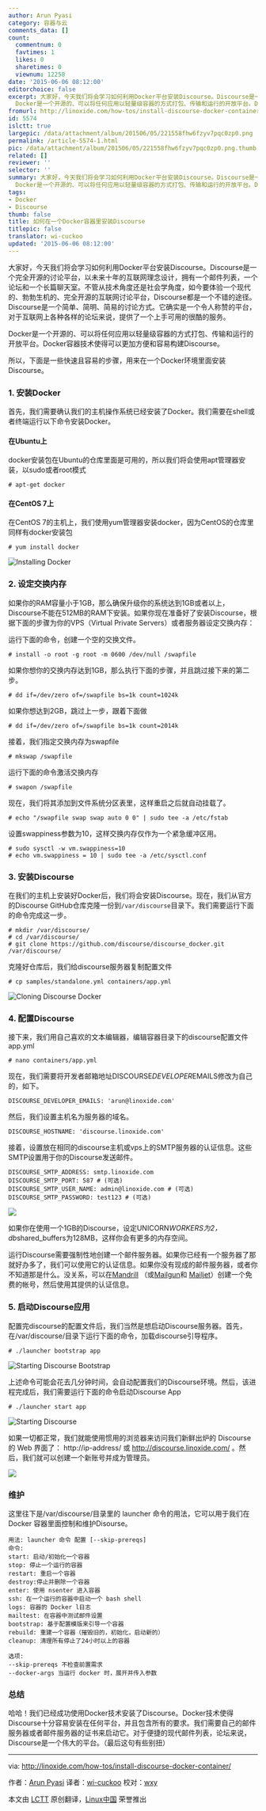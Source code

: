 ```yaml
---
author: Arun Pyasi
category: 容器与云
comments_data: []
count:
  commentnum: 0
  favtimes: 1
  likes: 0
  sharetimes: 0
  viewnum: 12258
date: '2015-06-06 08:12:00'
editorchoice: false
excerpt: 大家好，今天我们将会学习如何利用Docker平台安装Discourse。Discourse是一个完全开源的讨论平台，以未来十年的互联网理念设计，拥有一个邮件列表，一个论坛和一个长篇聊天室。不管从技术角度还是社会学角度，如今要体验一个现代的、勃勃生机的、完全开源的互联网讨论平台，Discourse都是一个不错的途径。Discourse是一个简单、简明、简易的讨论方式。它确实是一个令人称赞的平台，对于互联网上各种各样的论坛来说，提供了一个上手可用的很酷的服务。
  Docker是一个开源的、可以将任何应用以轻量级容器的方式打包、传输和运行的开放平台。D
fromurl: http://linoxide.com/how-tos/install-discourse-docker-container/
id: 5574
islctt: true
largepic: /data/attachment/album/201506/05/221558fhw6fzyv7pqc0zp0.png
permalink: /article-5574-1.html
pic: /data/attachment/album/201506/05/221558fhw6fzyv7pqc0zp0.png.thumb.jpg
related: []
reviewer: ''
selector: ''
summary: 大家好，今天我们将会学习如何利用Docker平台安装Discourse。Discourse是一个完全开源的讨论平台，以未来十年的互联网理念设计，拥有一个邮件列表，一个论坛和一个长篇聊天室。不管从技术角度还是社会学角度，如今要体验一个现代的、勃勃生机的、完全开源的互联网讨论平台，Discourse都是一个不错的途径。Discourse是一个简单、简明、简易的讨论方式。它确实是一个令人称赞的平台，对于互联网上各种各样的论坛来说，提供了一个上手可用的很酷的服务。
  Docker是一个开源的、可以将任何应用以轻量级容器的方式打包、传输和运行的开放平台。D
tags:
- Docker
- Discourse
thumb: false
title: 如何在一个Docker容器里安装Discourse
titlepic: false
translator: wi-cuckoo
updated: '2015-06-06 08:12:00'
---
```


大家好，今天我们将会学习如何利用Docker平台安装Discourse。Discourse是一个完全开源的讨论平台，以未来十年的互联网理念设计，拥有一个邮件列表，一个论坛和一个长篇聊天室。不管从技术角度还是社会学角度，如今要体验一个现代的、勃勃生机的、完全开源的互联网讨论平台，Discourse都是一个不错的途径。Discourse是一个简单、简明、简易的讨论方式。它确实是一个令人称赞的平台，对于互联网上各种各样的论坛来说，提供了一个上手可用的很酷的服务。


Docker是一个开源的、可以将任何应用以轻量级容器的方式打包、传输和运行的开放平台。Docker容器技术使得可以更加方便和容易构建Discourse。


所以，下面是一些快速且容易的步骤，用来在一个Docker环境里面安装Discourse。


### 1. 安装Docker


首先，我们需要确认我们的主机操作系统已经安装了Docker。我们需要在shell或者终端运行以下命令安装Docker。


#### 在Ubuntu上


docker安装包在Ubuntu的仓库里面是可用的，所以我们将会使用apt管理器安装，以sudo或者root模式



```
# apt-get docker

```

#### 在CentOS 7上


在CentOS 7的主机上，我们使用yum管理器安装docker，因为CentOS的仓库里同样有docker安装包



```
# yum install docker

```

![Installing Docker](/data/attachment/album/201506/05/221558fhw6fzyv7pqc0zp0.png)


### 2. 设定交换内存


如果你的RAM容量小于1GB，那么确保升级你的系统达到1GB或者以上，Discourse不能在512MB的RAM下安装。如果你现在准备好了安装Discourse，根据下面的步骤为你的VPS（Virtual Private Servers）或者服务器设定交换内存：


运行下面的命令，创建一个空的交换文件。



```
# install -o root -g root -m 0600 /dev/null /swapfile

```

如果你想你的交换内存达到1GB，那么执行下面的步骤，并且跳过接下来的第二步。



```
# dd if=/dev/zero of=/swapfile bs=1k count=1024k

```

如果你想达到2GB，跳过上一步，跟着下面做



```
# dd if=/dev/zero of=/swapfile bs=1k count=2014k

```

接着，我们指定交换内存为swapfile



```
# mkswap /swapfile

```

运行下面的命令激活交换内存



```
# swapon /swapfile

```

现在，我们将其添加到文件系统分区表里，这样重启之后就自动挂载了。



```
# echo "/swapfile swap swap auto 0 0" | sudo tee -a /etc/fstab

```

设置swappiness参数为10，这样交换内存仅作为一个紧急缓冲区用。



```
# sudo sysctl -w vm.swappiness=10
# echo vm.swappiness = 10 | sudo tee -a /etc/sysctl.conf

```

### 3. 安装Discourse


在我们的主机上安装好Docker后，我们将会安装Discourse。现在，我们从官方的Discourse GitHub仓库克隆一份到`/var/discourse`目录下。我们需要运行下面的命令完成这一步。



```
# mkdir /var/discourse/
# cd /var/discourse/
# git clone https://github.com/discourse/discourse_docker.git /var/discourse/

```

克隆好仓库后，我们给discourse服务器复制配置文件



```
# cp samples/standalone.yml containers/app.yml

```

![Cloning Discourse Docker](/data/attachment/album/201506/05/221559f0kmu5005afjwfta.png)


### 4. 配置Discourse


接下来，我们用自己喜欢的文本编辑器，编辑容器目录下的discourse配置文件app.yml



```
# nano containers/app.yml

```

现在，我们需要将开发者邮箱地址DISCOURSE*DEVELOPER*EMAILS修改为自己的，如下。



```
DISCOURSE_DEVELOPER_EMAILS: 'arun@linoxide.com'

```

然后，我们设置主机名为服务器的域名。



```
DISCOURSE_HOSTNAME: 'discourse.linoxide.com'

```

接着，设置放在相同的discourse主机或vps上的SMTP服务器的认证信息。这些SMTP设置用于你的Discourse发送邮件。



```
DISCOURSE_SMTP_ADDRESS: smtp.linoxide.com
DISCOURSE_SMTP_PORT: 587 # (可选)
DISCOURSE_SMTP_USER_NAME: admin@linoxide.com # (可选)
DISCOURSE_SMTP_PASSWORD: test123 # (可选)

```

![](/data/attachment/album/201506/05/221600xjvjcc3e4c2e882m.png)


如果你在使用一个1GB的Discourse，设定UNICORN*WORKERS为2，db*shared\_buffers为128MB，这样你会有更多的内存空间。


运行Discourse需要强制性地创建一个邮件服务器。如果你已经有一个服务器了那就好办多了，我们可以使用它的认证信息。如果你没有现成的邮件服务器，或者你不知道那是什么。没关系，可以在[Mandrill](https://mandrillapp.com/) （或[Mailgun](http://www.mailgun.com/)和 [Mailjet](https://www.mailjet.com/pricing)）创建一个免费的帐号，然后使用其提供的认证信息。


### 5. 启动Discourse应用


配置完discourse的配置文件后，我们当然是想启动Discourse服务器。首先，在/var/discourse/目录下运行下面的命令，加载discourse引导程序。



```
# ./launcher bootstrap app

```

![Starting Discourse Bootstrap](/data/attachment/album/201506/05/221602dfowaawk37lmad7o.png)


上述命令可能会花去几分钟时间，会自动配置我们的Discourse环境。然后，该进程完成后，我们需要运行下面的命令启动Discourse App



```
# ./launcher start app

```

![Starting Discourse](/data/attachment/album/201506/05/221603wo6lgi77ikobouen.png)


如果一切都正常，我们就能使用惯用的浏览器来访问我们新鲜出炉的 Discourse 的 Web 界面了： http://ip-address/ 或 http://discourse.linoxide.com/ 。然后，我们就可以创建一个新账号并成为管理员。


![](/data/attachment/album/201506/05/221604onvrvz77urzujrvq.png)


### 维护


这里往下是/var/discourse/目录里的 launcher 命令的用法，它可以用于我们在Docker 容器里面控制和维护Disourse。



```
用法: launcher 命令 配置 [--skip-prereqs]
命令:
start: 启动/初始化一个容器
stop: 停止一个运行的容器
restart: 重启一个容器
destroy:停止并删除一个容器
enter: 使用 nsenter 进入容器
ssh: 在一个运行的容器中启动一个 bash shell
logs: 容器的 Docker l日志
mailtest: 在容器中测试邮件设置
bootstrap: 基于配置模版来引导一个容器
rebuild: 重建一个容器（摧毁旧的，初始化，启动新的）
cleanup: 清理所有停止了24小时以上的容器

选项:
--skip-prereqs 不检查前置需求
--docker-args 当运行 docker 时，展开并传入参数

```

### 总结


哈哈！我们已经成功使用Docker技术安装了Discourse。Docker技术使得Discourse十分容易安装在任何平台，并且包含所有的要求。我们需要自己的邮件服务器或者邮件服务器的证书来启动它。对于便捷的现代邮件列表，论坛来说，Discourse是一个伟大的平台。（最后这句有些别扭）




---


via: <http://linoxide.com/how-tos/install-discourse-docker-container/>


作者：[Arun Pyasi](http://linoxide.com/author/arunp/) 译者：[wi-cuckoo](https://github.com/wi-cuckoo) 校对：[wxy](https://github.com/wxy)


本文由 [LCTT](https://github.com/LCTT/TranslateProject) 原创翻译，[Linux中国](http://linux.cn/) 荣誉推出